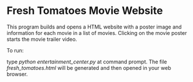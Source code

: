 Fresh Tomatoes Movie Website
=======================

This program builds and opens a HTML website with a poster image and information for each movie in a list of movies.  Clicking on the movie poster starts the movie trailer video.

To run:
 
type *python entertainment_center.py* at command prompt.  The file *fresh_tomatoes.html* will be generated and then opened in your web browser.
